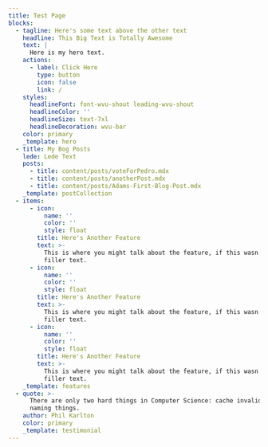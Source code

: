 ```yaml
---
title: Test Page
blocks:
  - tagline: Here's some text above the other text
    headline: This Big Text is Totally Awesome
    text: |
      Here is my hero text.
    actions:
      - label: Click Here
        type: button
        icon: false
        link: /
    styles:
      headlineFont: font-wvu-shout leading-wvu-shout
      headlineColor: ''
      headlineSize: text-7xl
      headlineDecoration: wvu-bar
    color: primary
    _template: hero
  - title: My Bog Posts
    lede: Lede Text
    posts:
      - title: content/posts/voteForPedro.mdx
      - title: content/posts/anotherPost.mdx
      - title: content/posts/Adams-First-Blog-Post.mdx
    _template: postCollection
  - items:
      - icon:
          name: ''
          color: ''
          style: float
        title: Here's Another Feature
        text: >-
          This is where you might talk about the feature, if this wasn't just
          filler text.
      - icon:
          name: ''
          color: ''
          style: float
        title: Here's Another Feature
        text: >-
          This is where you might talk about the feature, if this wasn't just
          filler text.
      - icon:
          name: ''
          color: ''
          style: float
        title: Here's Another Feature
        text: >-
          This is where you might talk about the feature, if this wasn't just
          filler text.
    _template: features
  - quote: >-
      There are only two hard things in Computer Science: cache invalidation and
      naming things.
    author: Phil Karlton
    color: primary
    _template: testimonial
---
```










